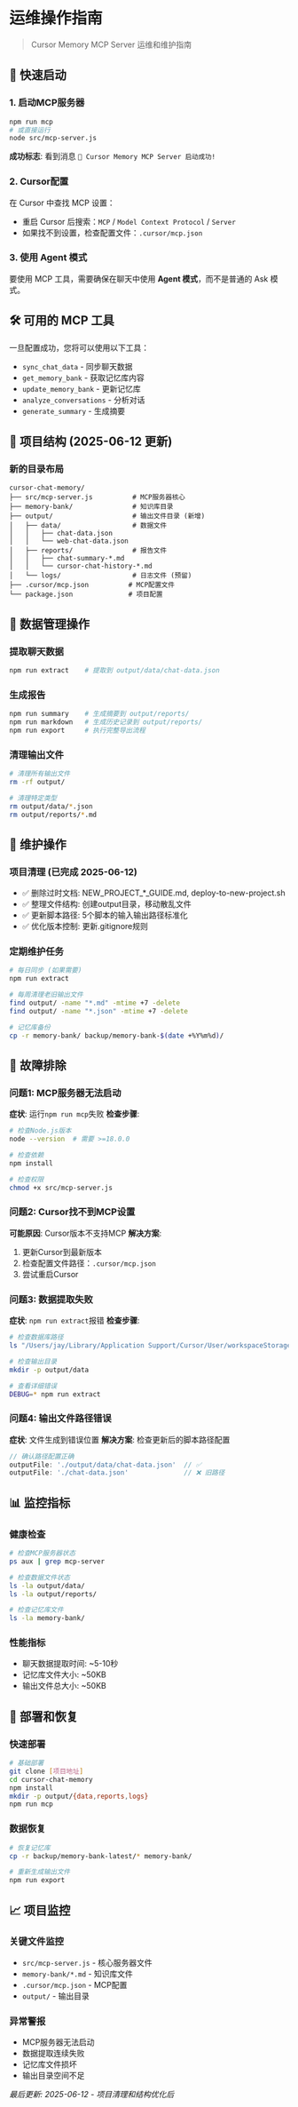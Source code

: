 # 运维操作指南

> Cursor Memory MCP Server 运维和维护指南

## 🚀 快速启动

### 1. 启动MCP服务器
```bash
npm run mcp
# 或直接运行
node src/mcp-server.js
```

**成功标志**: 看到消息 `🤖 Cursor Memory MCP Server 启动成功!`

### 2. Cursor配置
在 Cursor 中查找 MCP 设置：
- 重启 Cursor 后搜索：`MCP` / `Model Context Protocol` / `Server`
- 如果找不到设置，检查配置文件：`.cursor/mcp.json`

### 3. 使用 Agent 模式
要使用 MCP 工具，需要确保在聊天中使用 **Agent 模式**，而不是普通的 Ask 模式。

## 🛠️ 可用的 MCP 工具

一旦配置成功，您将可以使用以下工具：
- `sync_chat_data` - 同步聊天数据
- `get_memory_bank` - 获取记忆库内容
- `update_memory_bank` - 更新记忆库
- `analyze_conversations` - 分析对话
- `generate_summary` - 生成摘要

## 📁 项目结构 (2025-06-12 更新)

### 新的目录布局
```
cursor-chat-memory/
├── src/mcp-server.js          # MCP服务器核心
├── memory-bank/               # 知识库目录
├── output/                    # 输出文件目录 (新增)
│   ├── data/                  # 数据文件
│   │   ├── chat-data.json
│   │   └── web-chat-data.json
│   ├── reports/               # 报告文件
│   │   ├── chat-summary-*.md
│   │   └── cursor-chat-history-*.md
│   └── logs/                  # 日志文件 (预留)
├── .cursor/mcp.json          # MCP配置文件
└── package.json              # 项目配置
```

## 🔄 数据管理操作

### 提取聊天数据
```bash
npm run extract    # 提取到 output/data/chat-data.json
```

### 生成报告
```bash
npm run summary    # 生成摘要到 output/reports/
npm run markdown   # 生成历史记录到 output/reports/
npm run export     # 执行完整导出流程
```

### 清理输出文件
```bash
# 清理所有输出文件
rm -rf output/

# 清理特定类型
rm output/data/*.json
rm output/reports/*.md
```

## 🧹 维护操作

### 项目清理 (已完成 2025-06-12)
- ✅ 删除过时文档: NEW_PROJECT_*_GUIDE.md, deploy-to-new-project.sh
- ✅ 整理文件结构: 创建output目录，移动散乱文件
- ✅ 更新脚本路径: 5个脚本的输入输出路径标准化
- ✅ 优化版本控制: 更新.gitignore规则

### 定期维护任务
```bash
# 每日同步 (如果需要)
npm run extract

# 每周清理老旧输出文件
find output/ -name "*.md" -mtime +7 -delete
find output/ -name "*.json" -mtime +7 -delete

# 记忆库备份
cp -r memory-bank/ backup/memory-bank-$(date +%Y%m%d)/
```

## 🔧 故障排除

### 问题1: MCP服务器无法启动
**症状**: 运行`npm run mcp`失败
**检查步骤**:
```bash
# 检查Node.js版本
node --version  # 需要 >=18.0.0

# 检查依赖
npm install

# 检查权限
chmod +x src/mcp-server.js
```

### 问题2: Cursor找不到MCP设置
**可能原因**: Cursor版本不支持MCP
**解决方案**: 
1. 更新Cursor到最新版本
2. 检查配置文件路径：`.cursor/mcp.json`
3. 尝试重启Cursor

### 问题3: 数据提取失败
**症状**: `npm run extract`报错
**检查步骤**:
```bash
# 检查数据库路径
ls "/Users/jay/Library/Application Support/Cursor/User/workspaceStorage/"

# 检查输出目录
mkdir -p output/data

# 查看详细错误
DEBUG=* npm run extract
```

### 问题4: 输出文件路径错误
**症状**: 文件生成到错误位置
**解决方案**: 检查更新后的脚本路径配置
```javascript
// 确认路径配置正确
outputFile: './output/data/chat-data.json'  // ✅
outputFile: './chat-data.json'              // ❌ 旧路径
```

## 📊 监控指标

### 健康检查
```bash
# 检查MCP服务器状态
ps aux | grep mcp-server

# 检查数据文件状态
ls -la output/data/
ls -la output/reports/

# 检查记忆库文件
ls -la memory-bank/
```

### 性能指标
- 聊天数据提取时间: ~5-10秒
- 记忆库文件大小: ~50KB
- 输出文件总大小: ~50KB

## 🔄 部署和恢复

### 快速部署
```bash
# 基础部署
git clone [项目地址]
cd cursor-chat-memory
npm install
mkdir -p output/{data,reports,logs}
npm run mcp
```

### 数据恢复
```bash
# 恢复记忆库
cp -r backup/memory-bank-latest/* memory-bank/

# 重新生成输出文件
npm run export
```

## 📈 项目监控

### 关键文件监控
- `src/mcp-server.js` - 核心服务器文件
- `memory-bank/*.md` - 知识库文件
- `.cursor/mcp.json` - MCP配置
- `output/` - 输出目录

### 异常警报
- MCP服务器无法启动
- 数据提取连续失败
- 记忆库文件损坏
- 输出目录空间不足

*最后更新: 2025-06-12 - 项目清理和结构优化后*